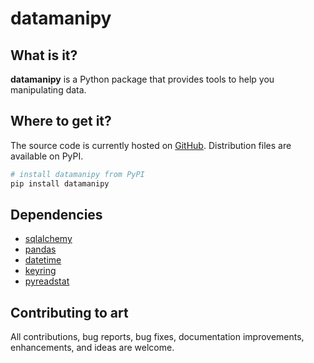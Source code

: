 # datamanipy

## What is it?

**datamanipy** is a Python package that provides tools to help you manipulating data.

## Where to get it?

The source code is currently hosted on [GitHub](https://github.com/alplepot/datamanipy).
Distribution files are available on PyPI.

```sh
# install datamanipy from PyPI
pip install datamanipy
```
## Dependencies

- [sqlalchemy](https://docs.sqlalchemy.org/en/14/)
- [pandas](https://pandas.pydata.org/)
- [datetime](https://docs.python.org/3/library/datetime.html)
- [keyring](https://keyring.readthedocs.io)
- [pyreadstat](https://pyreadstat.readthedocs.io)

## Contributing to art

All contributions, bug reports, bug fixes, documentation improvements, enhancements, and ideas are welcome.
